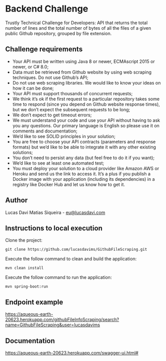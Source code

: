 # Backend Challenge
Trustly Technical Challenge for Developers: API that returns the total number of lines and the total number of bytes of all the files of a given public Github repository, grouped by file extension.

## Challenge requirements
* Your API must be written using Java 8 or newer, ECMAscript 2015 or newer, or C# 8.0;
* Data must be retrieved from Github website by using web scraping techniques. Do not use Github’s API;
* Do not use web scraping libraries. We would like to know your ideas on how it can be done;
* Your API must support thousands of concurrent requests;
* We think it’s ok if the first request to a particular repository takes some time to respond (since you depend on Github website response times), but we don’t expect the subsequent requests to be long;
* We don’t expect to get timeout errors;
* We must understand your code and use your API without having to ask you any questions. Our primary language is English so please use it on comments and documentation;
* We’d like to see SOLID principles in your solution;
* You are free to choose your API contracts (parameters and response formats) but we’d like to be able to integrate it with any other existing solutions;
* You don’t need to persist any data (but feel free to do it if you want);
* We’d like to see at least one automated test;
* You must deploy your solution to a cloud provider like Amazon AWS or Heroku and send us the link to access it. It’s a plus if you publish a Docker image with your application (including its dependencies) in a registry like Docker Hub and let us know how to get it.

## Author

Lucas Davi Matias Siqueira - eu@lucasdavi.com

## Instructions to local execution

Clone the project:

```
git clone https://github.com/lucasdavims/GithubFileScraping.git
```

Execute the follow command to clean and build the application:

```
mvn clean install 
```

Execute the follow command to run the application:

```
mvn spring-boot:run
```


## Endpoint example

https://aqueous-earth-20623.herokuapp.com/githubFileInfoScraping/search?name=GithubFileScraping&user=lucasdavims

## Documentation

https://aqueous-earth-20623.herokuapp.com/swagger-ui.html#